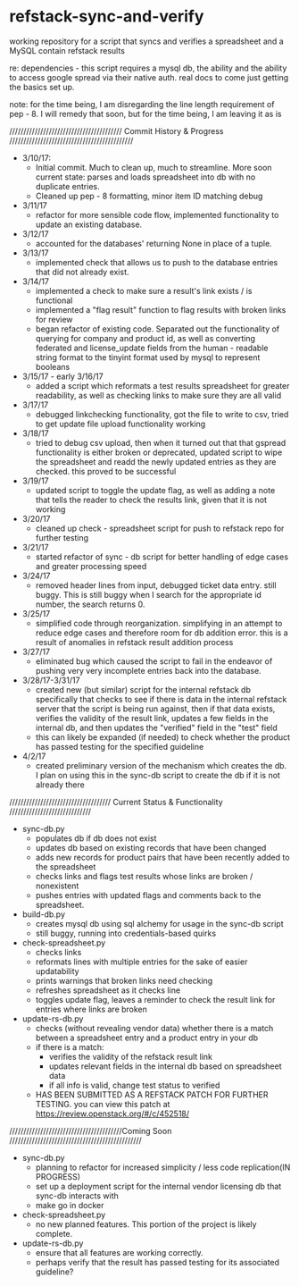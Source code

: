 # refstack-sync-and-verify
working repository for a script that syncs and verifies a spreadsheet and a
MySQL contain refstack results

re: dependencies - this script requires a mysql db, the ability and the ability
to access google spread via their native auth. real docs to come
just getting
the basics set up.

note: for the time being, I am disregarding the line length requirement of
pep - 8. I will remedy that soon, but for the time being, I am leaving it as is

//////////////////////////////////////// Commit History & Progress ////////////////////////////////////////////

* 3/10/17:
    - Initial commit. Much to clean up, much to streamline. More soon
        current state: parses and loads spreadsheet into db with no duplicate
        entries.
    - Cleaned up pep - 8 formatting, minor item ID matching debug
* 3/11/17
    - refactor for more sensible code flow, implemented functionality
        to update an existing database.
* 3/12/17
    - accounted for the databases' returning None in place of a tuple.
* 3/13/17
    - implemented check that allows us to push to the database entries that
        did not already exist.
* 3/14/17
    - implemented a check to make sure a result's link exists / is
        functional
    - implemented a "flag result" function to flag results with broken links for
        review
    - began refactor of existing code. Separated out the functionality of querying
        for company and product id, as well as converting federated and license_update
        fields from the human - readable string format to the tinyint format used by
        mysql to represent booleans
* 3/15/17 - early 3/16/17
    - added a script which reformats a test results spreadsheet for greater
        readability, as well as checking links to make sure they are all valid
* 3/17/17
    - debugged linkchecking functionality, got the file to write to csv, tried to get
        update file upload functionality working
* 3/18/17
    - tried to debug csv upload, then when it turned out that that gspread functionality
        is either broken or deprecated, updated script to wipe the spreadsheet and readd
        the newly updated entries as they are checked. this proved to be successful
* 3/19/17
    - updated script to toggle the update flag, as well as adding a note that tells the
        reader to check the results link, given that it is not working
* 3/20/17
    - cleaned up check - spreadsheet script for push to refstack repo for further testing
* 3/21/17
    - started refactor of sync - db script for better handling of edge cases and greater
        processing speed
* 3/24/17
    - removed header lines from input, debugged ticket data entry. still buggy. This is
        still buggy
        when I search for the appropriate id number, the search returns 0.
* 3/25/17
    - simplified code through reorganization. simplifying in an attempt to reduce edge
        cases and therefore room for db addition error. this is a result of anomalies in
        refstack result addition process
* 3/27/17
    - eliminated bug which caused the script to fail in the endeavor of pushing very
        very incomplete entries back into the database.
* 3/28/17-3/31/17
    - created new (but similar) script for the internal refstack db specifically that checks to
      see if there is data in the internal refstack server that the script is being run against,
      then if that data exists, verifies the validity of the result link, updates a few fields
      in the internal db, and then updates the "verified" field in the "test" field
    - this can likely be expanded (if needed) to check whether the product has passed testing for
      the specified guideline
* 4/2/17
    - created preliminary version of the mechanism which creates the db. I plan on using this in
      the sync-db script to create the db if it is not already there

//////////////////////////////////// Current Status & Functionality /////////////////////////////

* sync-db.py
  - populates db if db does not exist
  - updates db based on existing records that have been changed
  - adds new records for product pairs that have been recently added to the spreadsheet
  - checks links and flags test results whose links are broken / nonexistent
  - pushes entries with updated flags and comments back to the spreadsheet.
* build-db.py
  - creates mysql db using sql alchemy for usage in the sync-db script
  - still buggy, running into credentials-based quirks
* check-spreadsheet.py
  - checks links
  - reformats lines with multiple entries for the sake of easier updatability
  - prints warnings that broken links need checking
  - refreshes spreadsheet as it checks line
  - toggles update flag, leaves a reminder to check the result link for entries where links
        are broken
* update-rs-db.py
  - checks (without revealing vendor data) whether there is a match between a spreadsheet
    entry and a product entry in your db
  - if there is a match:
    * verifies the validity of the refstack result link
    * updates relevant fields in the internal db based on spreadsheet data
    * if all info is valid, change test status to verified
  - HAS BEEN SUBMITTED AS A REFSTACK PATCH FOR FURTHER TESTING. you can view this patch at
    https://review.openstack.org/#/c/452518/

////////////////////////////////////////Coming Soon ///////////////////////////////////////////////

* sync-db.py
  - planning to refactor for increased simplicity / less code replication(IN PROGRESS)
  - set up a deployment script for the internal vendor licensing db that sync-db interacts
    with
  - make go in docker
* check-spreadsheet.py
  - no new planned features. This portion of the project is likely complete.
* update-rs-db.py
  - ensure that all features are working correctly.
  - perhaps verify that the result has passed testing for its associated guideline?
